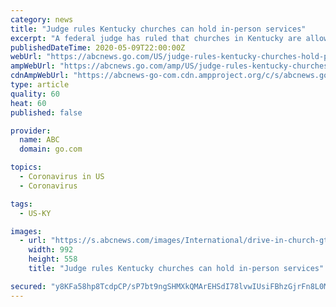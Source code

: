 ```yaml
---
category: news
title: "Judge rules Kentucky churches can hold in-person services"
excerpt: "A federal judge has ruled that churches in Kentucky are allowed to host in-person gatherings on Sunday -- two weeks earlier than the governor had planned -- as the novel coronavirus crisis continues."
publishedDateTime: 2020-05-09T22:00:00Z
webUrl: "https://abcnews.go.com/US/judge-rules-kentucky-churches-hold-person-services/story?id=70599636"
ampWebUrl: "https://abcnews.go.com/amp/US/judge-rules-kentucky-churches-hold-person-services/story?id=70599636"
cdnAmpWebUrl: "https://abcnews-go-com.cdn.ampproject.org/c/s/abcnews.go.com/amp/US/judge-rules-kentucky-churches-hold-person-services/story?id=70599636"
type: article
quality: 60
heat: 60
published: false

provider:
  name: ABC
  domain: go.com

topics:
  - Coronavirus in US
  - Coronavirus

tags:
  - US-KY

images:
  - url: "https://s.abcnews.com/images/International/drive-in-church-gty-rc-200509_hpMain_16x9_992.jpg"
    width: 992
    height: 558
    title: "Judge rules Kentucky churches can hold in-person services"

secured: "y8KFa58hp8TcdpCP/sP7bt9ngSHMXkQMArEHSdI78lvwIUsiFBhzGjrFn8L0MpisEHElm60fgtpKkY7gIU3L+jRvX93xdnky5BS9qqaTNLUUwBSHJ3YNiyi0KwopzdLEY4grrwkj1yWgSWN6uo/HerG047UnFp3x76J42bsHyd6yIVzVDjC2gv4bQkz+USLl9tkklz75ye7smYdEiJlFs8XA6qzypOAgqMAYMebvUPEeJKK6///3+aI1F/CzfvWAH8ccwltJcnnxUQCjpAELQt4u4bH7qTO7eo4ILisO6soSiW9r6VQBb+4FgemHmbV8;WPcxjYHr21zwbUQgKBXJdA=="
---
```



